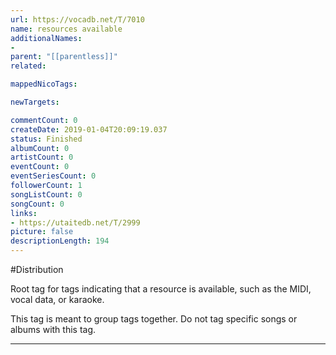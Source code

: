 ```yaml
---
url: https://vocadb.net/T/7010
name: resources available
additionalNames: 
- 
parent: "[[parentless]]"
related:

mappedNicoTags:

newTargets:

commentCount: 0
createDate: 2019-01-04T20:09:19.037
status: Finished
albumCount: 0
artistCount: 0
eventCount: 0
eventSeriesCount: 0
followerCount: 1
songListCount: 0
songCount: 0
links: 
- https://utaitedb.net/T/2999
picture: false
descriptionLength: 194
---
```


#Distribution

Root tag for tags indicating that a resource is available, such as the MIDI, vocal data, or karaoke.

This tag is meant to group tags together. Do not tag specific songs or albums with this tag.

---

